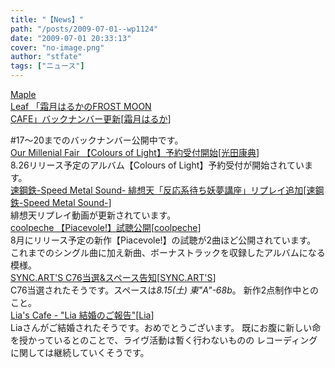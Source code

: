 ```yaml
---
title: "【News】"
path: "/posts/2009-07-01--wp1124"
date: "2009-07-01 20:33:13"
cover: "no-image.png"
author: "stfate"
tags: ["ニュース"]
---
```


<style type="text/css">
<!--
p {white-space: pre-wrap};
-->
</style>

<a class="topics" href="http://www.timerocket.co.jp/fmc/" target="_blank">Maple Leaf 「霜月はるかのFROST MOON CAFE」バックナンバー更新</a><span class="junre">[<a href="http://shimotsukin.com/" target="_blank">霜月はるか</a>]</span>
<div class="news">#17～20までのバックナンバー公開中です。</div>
<a class="topics" href="http://www.procyon-studio.com/" target="_blank">Our Millenial Fair 【Colours of Light】予約受付開始</a><span class="junre">[<a href="http://www.procyon-studio.com/" target="_blank">光田康典</a>]</span>
<div class="news">8.26リリース予定のアルバム【Colours of Light】予約受付が開始されています。</div>
<a class="topics" href="http://www.sm-sound.com/" target="_blank">速鋼鉄-Speed Metal Sound- 緋想天「反応系待ち妖夢講座」リプレイ追加</a><span class="junre">[<a href="http://www.sm-sound.com/" target="_blank">速鋼鉄-Speed Metal Sound-</a>]</span>
<div class="news">緋想天リプレイ動画が更新されています。</div>
<a class="topics" href="http://park17.wakwak.com/~one/coolpeche/heta_cd3/pia_pc_main.html" target="_blank">coolpeche 【Piacevole!】試聴公開</a><span class="junre">[<a href="http://park17.wakwak.com/~one/coolpeche/" target="_blank">coolpeche</a>]</span>
<div class="news">8月にリリース予定の新作【Piacevole!】の試聴が2曲ほど公開されています。
これまでのシングル曲に加え新曲、ボーナストラックを収録したアルバムになる模様。</div>
<a class="topics" href="http://syncarts.jp/" target="_blank">SYNC.ART'S C76当選&スペース告知</a><span class="junre">[<a href="http://syncarts.jp/" target="_blank">SYNC.ART'S</a>]</span>
<div class="news">C76当選されたそうです。スペースは<em>8.15(土) 東"A"-68b</em>。
新作2点制作中とのこと。</div>
<a class="topics" href="http://blog.lias-cafe.com/" target="_blank">Lia's Cafe - "Lia 結婚のご報告"</a><span class="junre">[<a href="http://www.lias-cafe.com/" target="_blank">Lia</a>]</span>
<div class="news">Liaさんがご結婚されたそうです。おめでとうございます。
既にお腹に新しい命を授かっているとのことで、ライヴ活動は暫く行わないものの
レコーディングに関しては継続していくそうです。</div>
